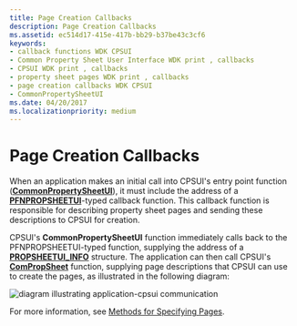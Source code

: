 ```yaml
---
title: Page Creation Callbacks
description: Page Creation Callbacks
ms.assetid: ec514d17-415e-417b-bb29-b37be43c3cf6
keywords:
- callback functions WDK CPSUI
- Common Property Sheet User Interface WDK print , callbacks
- CPSUI WDK print , callbacks
- property sheet pages WDK print , callbacks
- page creation callbacks WDK CPSUI
- CommonPropertySheetUI
ms.date: 04/20/2017
ms.localizationpriority: medium
---
```


# Page Creation Callbacks





When an application makes an initial call into CPSUI's entry point function ([**CommonPropertySheetUI**](https://docs.microsoft.com/windows-hardware/drivers/ddi/compstui/nf-compstui-commonpropertysheetuia)), it must include the address of a [**PFNPROPSHEETUI**](https://docs.microsoft.com/windows-hardware/drivers/ddi/compstui/nc-compstui-pfnpropsheetui)-typed callback function. This callback function is responsible for describing property sheet pages and sending these descriptions to CPSUI for creation.

CPSUI's **CommonPropertySheetUI** function immediately calls back to the PFNPROPSHEETUI-typed function, supplying the address of a [**PROPSHEETUI\_INFO**](https://docs.microsoft.com/windows-hardware/drivers/ddi/compstui/ns-compstui-_propsheetui_info) structure. The application can then call CPSUI's [**ComPropSheet**](https://docs.microsoft.com/windows-hardware/drivers/ddi/compstui/nc-compstui-pfncompropsheet) function, supplying page descriptions that CPSUI can use to create the pages, as illustrated in the following diagram:

![diagram illustrating application-cpsui communication](images/comprop.png)

For more information, see [Methods for Specifying Pages](methods-for-specifying-pages.md).

 

 




